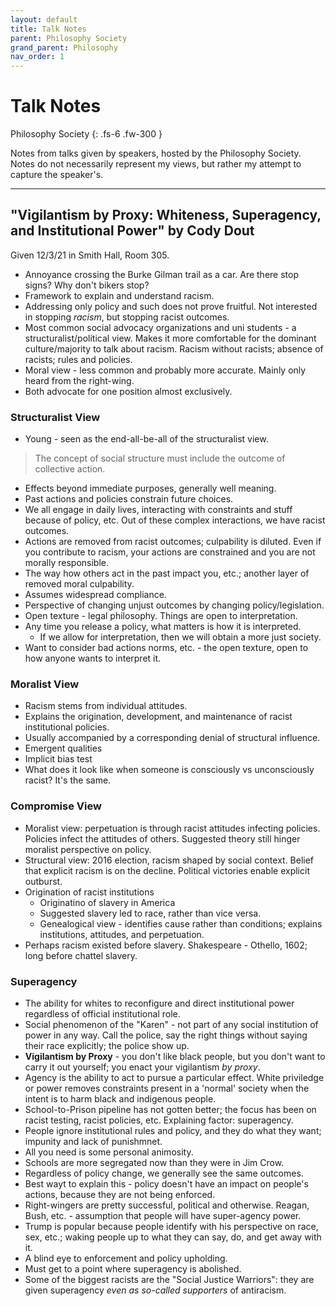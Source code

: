 ```yaml
---
layout: default
title: Talk Notes
parent: Philosophy Society
grand_parent: Philosophy
nav_order: 1
---
```


# Talk Notes

Philosophy Society
{: .fs-6 .fw-300 }

Notes from talks given by speakers, hosted by the Philosophy Society. Notes do not necessarily represent my views, but rather my attempt to capture the speaker's.

---

## "Vigilantism by Proxy: Whiteness, Superagency, and Institutional Power" by Cody Dout
Given 12/3/21 in Smith Hall, Room 305.

- Annoyance crossing the Burke Gilman trail as a car. Are there stop signs? Why don't bikers stop?
- Framework to explain and understand racism.
- Addressing only policy and such does not prove fruitful. Not interested in stopping *racism*, but stopping racist outcomes.
- Most common social advocacy organizations and uni students - a structuralist/political view. Makes it more comfortable for the dominant culture/majority to talk about racism. Racism without racists; absence of racists; rules and policies.
- Moral view - less common and probably more accurate. Mainly only heard from the right-wing.
- Both advocate for one position almost exclusively. 

### Structuralist View
- Young - seen as the end-all-be-all of the structuralist view.

> The concept of social structure must include the outcome of collective action.

- Effects beyond immediate purposes, generally well meaning.
- Past actions and policies constrain future choices.
- We all engage in daily lives, interacting with constraints and stuff because of policy, etc. Out of these complex interactions, we have racist outcomes.
- Actions are removed from racist outcomes; culpability is diluted. Even if you contribute to racism, your actions are constrained and you are not morally responsible.
- The way how others act in the past impact you, etc.; another layer of removed moral culpability.
- Assumes widespread compliance.
- Perspective of changing unjust outcomes by changing policy/legislation.
- Open texture - legal philosophy. Things are open to interpretation.
- Any time you release a policy, what matters is how it is interpreted.
  - If we allow for interpretation, then we will obtain a more just society.
- Want to consider bad actions norms, etc. - the open texture, open to how anyone wants to interpret it.

### Moralist View
- Racism stems from individual attitudes.
- Explains the origination, development, and maintenance of racist institutional policies.
- Usually accompanied by a corresponding denial of structural influence.
- Emergent qualities
- Implicit bias test
- What does it look like when someone is consciously vs unconsciously racist? It's the same.

### Compromise View
- Moralist view: perpetuation is through racist attitudes infecting policies. Policies infect the attitudes of others. Suggested theory still hinger moralist perspective on policy.
- Structural view: 2016 election, racism shaped by social context. Belief that explicit racism is on the decline. Political victories enable explicit outburst. 
- Origination of racist institutions
  - Originatino of slavery in America
  - Suggested slavery led to race, rather than vice versa.
  - Genealogical view - identifies cause rather than conditions; explains institutions, attitudes, and perpetuation.
- Perhaps racism existed before slavery. Shakespeare - Othello, 1602; long before chattel slavery.

### Superagency
- The ability for whites to reconfigure and direct institutional power regardless of official institutional role.
- Social phenomenon of the "Karen" - not part of any social institution of power in any way. Call the police, say the right things without saying their race explicitly; the police show up.
- **Vigilantism by Proxy** - you don't like black people, but you don't want to carry it out yourself; you enact your vigilantism *by proxy*.
- Agency is the ability to act to pursue a particular effect. White priviledge or power removes constraints present in a 'normal' society when the intent is to harm black and indigenous people.
- School-to-Prison pipeline has not gotten better; the focus has been on racist testing, racist policies, etc. Explaining factor: superagency.
- People ignore institutional rules and policy, and they do what they want; impunity and lack of punishmnet.
- All you need is some personal animosity.
- Schools are more segregated now than they were in Jim Crow.
- Regardless of policy change, we generally see the same outcomes.
- Best wayt to explain this - policy doesn't have an impact on people's actions, because they are not being enforced.
- Right-wingers are pretty successful, political and otherwise. Reagan, Bush, etc. - assumption that people will have super-agency power.
- Trump is popular because people identify with his perspective on race, sex, etc.; waking people up to what they can say, do, and get away with it.
- A blind eye to enforcement and policy upholding.
- Must get to a point where superagency is abolished.
- Some of the biggest racists are the "Social Justice Warriors": they are given superagency *even as so-called supporters* of antiracism.
